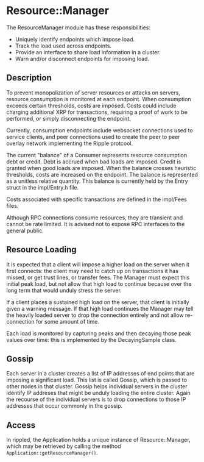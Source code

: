 # Resource::Manager #

The ResourceManager module has these responsibilities:

- Uniquely identify endpoints which impose load.
- Track the load used across endpoints.
- Provide an interface to share load information in a cluster.
- Warn and/or disconnect endpoints for imposing load.

## Description ##

To prevent monopolization of server resources or attacks on servers,
resource consumption is monitored at each endpoint. When consumption
exceeds certain thresholds, costs are imposed. Costs could include charging
additional XRP for transactions, requiring a proof of work to be
performed, or simply disconnecting the endpoint.

Currently, consumption endpoints include websocket connections used to
service clients, and peer connections used to create the peer to peer
overlay network implementing the Ripple protcool.

The current "balance" of a Consumer represents resource consumption
debt or credit. Debt is accrued when bad loads are imposed. Credit is
granted when good loads are imposed. When the balance crosses heuristic
thresholds, costs are increased on the endpoint. The balance is
represented as a unitless relative quantity. This balance is currently
held by the Entry struct in the impl/Entry.h file.

Costs associated with specific transactions are defined in the
impl/Fees files.

Although RPC connections consume resources, they are transient and
cannot be rate limited. It is advised not to expose RPC interfaces
to the general public.

## Resource Loading ##

It is expected that a client will impose a higher load on the server
when it first connects: the client may need to catch up on transactions
it has missed, or get trust lines, or transfer fees.  The Manager must
expect this initial peak load, but not allow that high load to continue
because over the long term that would unduly stress the server.

If a client places a sustained high load on the server, that client
is initially given a warning message.  If that high load continues
the Manager may tell the heavily loaded server to drop the connection
entirely and not allow re-connection for some amount of time.

Each load is monitored by capturing peaks and then decaying those peak
values over time: this is implemented by the DecayingSample class.

## Gossip ##

Each server in a cluster creates a list of IP addresses of end points
that are imposing a significant load.  This list is called Gossip, which
is passed to other nodes in that cluster.  Gossip helps individual
servers in the cluster identify IP addreses that might be unduly loading
the entire cluster.  Again the recourse of the individual servers is to
drop connections to those IP addresses that occur commonly in the gossip.

## Access ##

In rippled, the Application holds a unique instance of Resource::Manager,
which may be retrieved by calling the method
`Application::getResourceManager()`.
